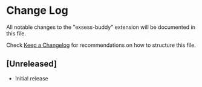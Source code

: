 # Change Log

All notable changes to the "exsess-buddy" extension will be documented in this file.

Check [Keep a Changelog](http://keepachangelog.com/) for recommendations on how to structure this file.

## [Unreleased]

- Initial release